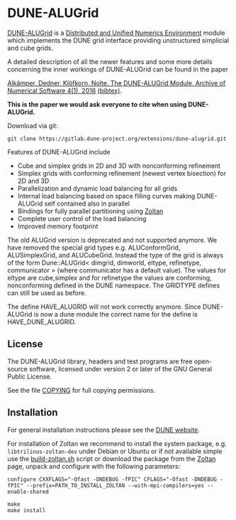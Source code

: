 DUNE-ALUGrid
============

[DUNE-ALUGrid][0] is a [Distributed and Unified Numerics Environment][1]
module which implements the DUNE grid interface
providing unstructured simplicial and cube grids.

A detailed description of all the newer features and some more
details concerning the inner workings of DUNE-ALUGrid can be found
in the paper

[Alkämper, Dedner, Klöfkorn, Nolte. The DUNE-ALUGrid Module, Archive of Numerical Software 4(1), 2016][3] [(bibtex)][6].

**This is the paper we would ask everyone to cite when using DUNE-ALUGrid.**

Download via git:

```
git clone https://gitlab.dune-project.org/extensions/dune-alugrid.git
```

Features of DUNE-ALUGrid include

  *  Cube and simplex grids in 2D and 3D with nonconforming refinement
  *  Simplex grids with conforming refinement (newest vertex bisection) for 2D and 3D
  *  Parallelization and dynamic load balancing for all grids
  *  Internal load balancing based on space filling curves
     making DUNE-ALUGrid self contained also in parallel
  *  Bindings for fully parallel partitioning using [Zoltan][4]
  *  Complete user control of the load balancing
  *  Improved memory footprint

The old ALUGrid version is deprecated and not supported anymore.
We have removed the special grid types e.g. ALUConformGrid, ALUSimplexGrid, and ALUCubeGrid.
Instead the type of the grid is always of the form
Dune::ALUGrid< dimgrid, dimworld, eltype, refinetype, communicator > (where communicator has a default value). The values for eltype are cube,simplex and for refinetype the values are conforming, nonconforming defined in the DUNE namespace.
The GRIDTYPE defines can still be used as before.

The define HAVE_ALUGRID will not work correctly anymore. Since DUNE-ALUGrid is now
a dune module the correct name for the define is HAVE_DUNE_ALUGRID.

License
-------

The DUNE-ALUGrid library, headers and test programs are free open-source software,
licensed under version 2 or later of the GNU General Public License.

See the file [COPYING][5] for full copying permissions.

Installation
------------

For general installation instructions please see the [DUNE website][2].

For installation of Zoltan we recommend to install the system package, e.g.
`libtrilinos-zoltan-dev` under Debian or Ubuntu or if not available simple
use the [build-zoltan.sh][7] script or download the package from the
[Zoltan][4] page, unpack and configure with the following parameters:

```
configure CXXFLAGS="-Ofast -DNDEBUG -fPIC" CFLAGS="-Ofast -DNDEBUG -fPIC" --prefix=PATH_TO_INSTALL_ZOLTAN --with-mpi-compilers=yes --enable-shared

make
make install
```

[0]: https://gitlab.dune-project.org/extensions/dune-alugrid
[1]: http://www.dune-project.org
[2]: http://www.dune-project.org/doc/installation
[3]: http://journals.ub.uni-heidelberg.de/index.php/ans/article/view/23252
[4]: https://sandialabs.github.io/Zoltan/
[5]: https://gitlab.dune-project.org/extensions/dune-alugrid/blob/master/COPYING
[6]: https://gitlab.dune-project.org/extensions/dune-alugrid/blob/master/doc/dunealugrid.bib
[7]: https://gitlab.dune-project.org/extensions/dune-alugrid/-/blob/master/scripts/build-zoltan.sh?ref_type=heads
